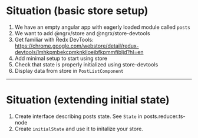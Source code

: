 # Situation (basic store setup)

1. We have an empty angular app with eagerly loaded module called ```posts```
2. We want to add @ngrx/store and @ngrx/store-devtools
3. Get familiar with Redx DevTools: https://chrome.google.com/webstore/detail/redux-devtools/lmhkpmbekcpmknklioeibfkpmmfibljd?hl=en
4. Add minimal setup to start using store
5. Check that state is properly initialized using store-devtools
6. Display data from store in ```PostListComponent```

---

# Situation (extending initial state)

1. Create interface describing posts state. See ```State``` in posts.reducer.ts-node
2. Create ```initialState``` and use it to initalize your store.
